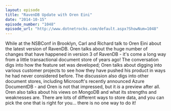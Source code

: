 ```yaml
---
layout: episode
title: "RavenDB Update with Oren Eini"
date: "2014-10-15"
episode_number: "1048"
episode_url: "http://www.dotnetrocks.com/default.aspx?ShowNum=1048"
---
```


While at the NSBConf in Brooklyn, Carl and Richard talk to Oren Eini about the latest version of RavenDB. Oren talks about the huge number of changes that have happened in version 3 of RavenDB - it's come a long way from a little transactional document store of years ago! The conversation digs into how the feature set was developed; Oren talks about digging into various customer projects to see how they have pushed his product in ways he had never considered before. The discussion also digs into other document stores, including Microsoft's recently announced Azure DocumentDB - and Oren is not that impressed, but it *is* a preview after all. Oren also talks about his views on MongoDB and what its strengths and weaknesses are. There are lots of different ways to store data, and you can pick the one that is right for you... there is no one way to do it!
